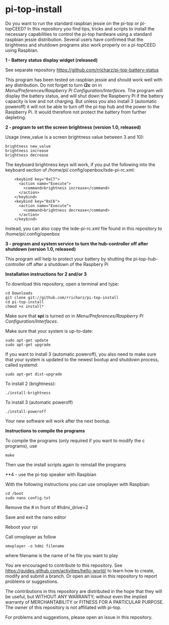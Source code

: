 # pi-top-install
Do you want to run the standard raspbian jessie on the pi-top or pi-topCEED?
In this repository you find tips, tricks and scripts to install the necessary capabilities to control
the pi-top hardware using a standard raspbian jessie distribution. Several users have confirmed that the
brightness and shutdown programs also work properly on a pi-topCEED using Raspbian.

**1 - Battery status display widget (released)**

See separate repository https://github.com/rricharz/pi-top-battery-status

This program has been tested on raspbian jessie and should work well with any
distribution. Do not forget to turn **i2c** on in *Menu/Preferences/Raspberry Pi Configuration/Interfaces*.
The program will display the battery status, 
and will shut down the Raspberry Pi if the battery capacity is low and not
charging. But unless you also install 3 (automatic poweroff) it will not be able
to turn off the pi-top hub and the power to the Raspberry Pi. It would therefore
not protect the battery from further depleting.

**2 - program to set the screen brightness (version 1.0, released)**

Usage (new_value is a screen brightness value between 3 and 10):
```
brightness new_value
brightness increase
brightness decrease
```

The keyboard brightness keys will work, if you put the following into the
keyboard section of /home/pi/.config/openbox/lxde-pi-rc.xml:
```
    <keybind key="0xC7">
      <action name="Execute">
        <command>brightness increase</command>
      </action>
    </keybind>
    <keybind key="0xC6">
      <action name="Execute">
        <command>brightness decrease</command>
      </action>
    </keybind>
```

Instead, you can also copy the lxde-pi-rc.xml file found in this repository to /home/pi/.config/openbox


**3 - program and system service to turn the hub-controller off after shutdown (version 1.0, released)**

This program will help to protect your battery by shutting the pi-top-hub-controller
off after a shutdown of the Raspbery Pi

**Installation instructions for 2 and/or 3**

To download this repository, open a terminal and type:
```
cd Downloads
git clone git://github.com/rricharz/pi-top-install
cd pi-top-install
chmod +x install*
```

Make sure that **spi** is turned on in *Menu/Preferences/Raspberry Pi Configuration/Interfaces*.

Make sure that your system is up-to-date:
```
sudo apt-get update
sudo apt-get upgrade
```

If you want to install 3 (automatic poweroff), you also need to make sure that your system
is updated to the newest bootup and shutdown process, called systemd:
```
sudo apt-get dist-upgrade
```

To install 2 (brightness):
```
./install-brightness
```

To install 3 (automatic poweroff)
```
./install-poweroff
```

Your new software will work after the next bootup.

**Instructions to compile the programs**

To compile the  programs (only required if you want to modify the c programs), use
```
make
```
Then use the install scripts again to reinstall the programs

**4 - use the pi-top speaker with Raspbian

With the following instructions you can use omxplayer with Raspbian:

```
cd /boot
sudo nano config.txt
```
Remove the # in front of #hdmi_drive=2

Save and exit the nano editor

Reboot your rpi

Call omxplayer as follow
```
omxplayer -o hdmi filename
```
where filename is the name of he file you want to play

You are encouraged to contribute to this repository. See https://guides.github.com/activities/hello-world/
to learn how to create, modify and submit a branch. Or open an issue in this repository to report problems or suggestions.

The contributions in this repository are distributed in the hope that they will be useful, but WITHOUT ANY WARRANTY;
without even the implied warranty of MERCHANTABILITY or FITNESS FOR A PARTICULAR PURPOSE. The owner of this repository
is not affiliated with pi-top.

For problems and suggestions, please open an issue in this repository.
